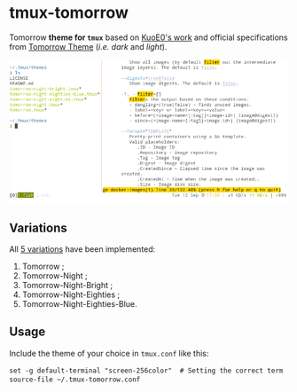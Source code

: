 # tmux-tomorrow

Tomorrow **theme for `tmux`** based on [KuoE0's work](https://github.com/KuoE0/tmux-tomorrow-night) and official specifications from [Tomorrow Theme](https://github.com/chriskempson/tomorrow-theme) (_i.e._ _dark_ and _light_).

![Tomorrow theme for tmux](./screenshot.png)

## Variations

All [5 variations](https://github.com/chriskempson/tomorrow-theme#take-a-look) have been implemented:

1. Tomorrow ;
1. Tomorrow-Night ;
1. Tomorrow-Night-Bright ;
1. Tomorrow-Night-Eighties ;
1. Tomorrow-Night-Eighties-Blue.

## Usage

Include the theme of your choice in `tmux.conf` like this:

    set -g default-terminal "screen-256color"  # Setting the correct term
    source-file ~/.tmux-tomorrow.conf
